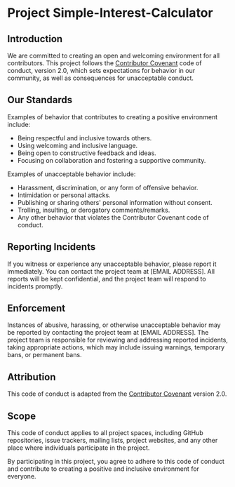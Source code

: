 # Project Simple-Interest-Calculator

## Introduction

We are committed to creating an open and welcoming environment for all contributors. This project follows the [Contributor Covenant](https://www.contributor-covenant.org/) code of conduct, version 2.0, which sets expectations for behavior in our community, as well as consequences for unacceptable conduct.

## Our Standards

Examples of behavior that contributes to creating a positive environment include:

- Being respectful and inclusive towards others.
- Using welcoming and inclusive language.
- Being open to constructive feedback and ideas.
- Focusing on collaboration and fostering a supportive community.

Examples of unacceptable behavior include:

- Harassment, discrimination, or any form of offensive behavior.
- Intimidation or personal attacks.
- Publishing or sharing others' personal information without consent.
- Trolling, insulting, or derogatory comments/remarks.
- Any other behavior that violates the Contributor Covenant code of conduct.

## Reporting Incidents

If you witness or experience any unacceptable behavior, please report it immediately. You can contact the project team at [EMAIL ADDRESS]. All reports will be kept confidential, and the project team will respond to incidents promptly.

## Enforcement

Instances of abusive, harassing, or otherwise unacceptable behavior may be reported by contacting the project team at [EMAIL ADDRESS]. The project team is responsible for reviewing and addressing reported incidents, taking appropriate actions, which may include issuing warnings, temporary bans, or permanent bans.

## Attribution

This code of conduct is adapted from the [Contributor Covenant](https://www.contributor-covenant.org/) version 2.0.

## Scope

This code of conduct applies to all project spaces, including GitHub repositories, issue trackers, mailing lists, project websites, and any other place where individuals participate in the project.

By participating in this project, you agree to adhere to this code of conduct and contribute to creating a positive and inclusive environment for everyone.
